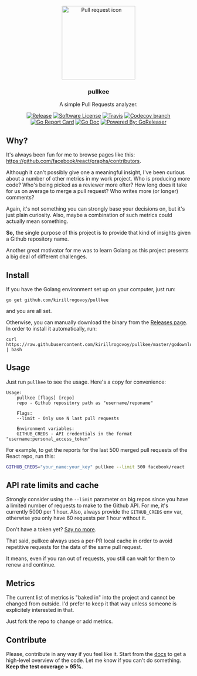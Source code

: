 <p align="center">
  <img src="https://maxcdn.icons8.com/Android_L/PNG/512/Programming/pull_request-512.png" width="200" alt="Pull request icon">
  <h3 align="center">pullkee</h3>
  <p align="center">A simple Pull Requests analyzer.</p>
  <p align="center">
    <a href="https://github.com/kirillrogovoy/pullkee/releases/latest"><img alt="Release" src="https://img.shields.io/github/release/kirillrogovoy/pullkee.svg?style=flat-square"></a>
    <a href="/LICENSE.md"><img alt="Software License" src="https://img.shields.io/badge/license-MIT-brightgreen.svg?style=flat-square"></a>
    <a href="https://travis-ci.org/kirillrogovoy/pullkee"><img alt="Travis" src="https://img.shields.io/travis/kirillrogovoy/pullkee.svg?style=flat-square"></a>
    <a href="https://codecov.io/gh/kirillrogovoy/pullkee"><img alt="Codecov branch" src="https://img.shields.io/codecov/c/github/kirillrogovoy/pullkee/master.svg?style=flat-square"></a>
    <a href="https://goreportcard.com/report/github.com/kirillrogovoy/pullkee"><img alt="Go Report Card" src="https://goreportcard.com/badge/github.com/kirillrogovoy/pullkee?style=flat-square"></a>
    <a href="http://godoc.org/github.com/kirillrogovoy/pullkee"><img alt="Go Doc" src="https://img.shields.io/badge/godoc-reference-blue.svg?style=flat-square"></a>
    <a href="https://github.com/goreleaser"><img alt="Powered By: GoReleaser" src="https://img.shields.io/badge/powered%20by-goreleaser-green.svg?style=flat-square"></a>
  </p>
</p>

## Why?

It's always been fun for me to browse pages like this: https://github.com/facebook/react/graphs/contributors.

Although it can't possibly give one a meaningful insight, I've been curious about a number of other metrics in my work project.
Who is producing more code? Who's being picked as a reviewer more ofter? How long does it take for us on average to merge
a pull request? Who writes more (or longer) comments?

Again, it's not something you can strongly base your decisions on, but it's just plain curiosity.
Also, maybe a combination of such metrics could actually mean something.

**So,** the single purpose of this project is to provide that kind of insights given a Github repository name.

Another great motivator for me was to learn Golang as this project presents a big deal of different challenges.

## Install

If you have the Golang environment set up on your computer, just run:
```
go get github.com/kirillrogovoy/pullkee
```
and you are all set.

Otherwise, you can manually download the binary from the [Releases page](https://github.com/kirillrogovoy/pullkee/releases).
In order to install it automatically, run:
```
curl https://raw.githubusercontent.com/kirillrogovoy/pullkee/master/godownloader.sh | bash
```

## Usage

Just run `pullkee` to see the usage. Here's a copy for convenience:
```
Usage:
    pullkee [flags] [repo]
    repo - Github repository path as "username/reponame"

    Flags:
    --limit - Only use N last pull requests

    Environment variables:
    GITHUB_CREDS - API credentials in the format "username:personal_access_token"
```

For example, to get the reports for the last 500 merged pull requests of the React repo, run this:
```sh
GITHUB_CREDS="your_name:your_key" pullkee --limit 500 facebook/react
```

## API rate limits and cache

Strongly consider using the `--limit` parameter on big repos since
you have a limited number of requests to make to the Github API. For me, it's currently 5000 per 1 hour.
Also, always provide the `GITHUB_CREDS` env var, otherwise you only have 60 requests per 1 hour without it.

Don't have a token yet? [Say no more](https://help.github.com/articles/creating-a-personal-access-token-for-the-command-line/).

That said, pullkee always uses a per-PR local cache in order to avoid
repetitive requests for the data of the same pull request.

It means, even if you ran out of requests, you still can wait for them to renew and continue.

## Metrics

The current list of metrics is "baked in" into the project and cannot be changed from outside.
I'd prefer to keep it that way unless someone is explicitely interested in that.

Just fork the repo to change or add metrics.

## Contribute

Please, contribute in any way if you feel like it.
Start from the [docs](https://godoc.org/github.com/kirillrogovoy/pullkee) to get a high-level overview of the code.
Let me know if you can't do something. **Keep the test coverage > 95%**.
